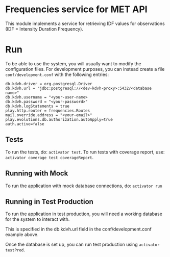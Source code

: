 Frequencies service for MET API
===============================

This module implements a service for retrieving IDF values for observations (IDF = Intensity Duration Frequency).

# Run

To be able to use the system, you will usually want to modify the
configuration files. For development purposes, you can instead create a file
`conf/development.conf` with the following entries:
```
db.kdvh.driver = org.postgresql.Driver
db.kdvh.url = "jdbc:postgresql://<dev-kdvh-proxy>:5432/<database name>"
db.kdvh.username = "<your-user-name>
db.kdvh.password = "<your-password>"
db.kdvh.logStatements = true
play.http.router = frequencies.Routes
mail.override.address = "<your-email>"
play.evolutions.db.authorization.autoApply=true
auth.active=false
```

## Tests

To run the tests, do: `activator test`. To run tests with coverage report,
use: `activator coverage test coverageReport`.

## Running with Mock

To run the application with mock database connections, do: `activator run`

## Running in Test Production

To run the application in test production, you will need a working database
for the system to interact with.

This is specified in the db.kdvh.url field in the conf/development.conf example above.

Once the database is set up, you can run test production using `activator testProd`.
